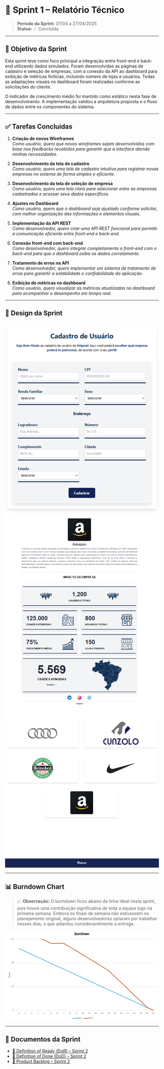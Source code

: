 
# 📌 Sprint 1 – Relatório Técnico

> **Período da Sprint:** 07/04 a 27/04/2025  
> **Status:** ✅ Concluída  

---

## 🎯 Objetivo da Sprint

Esta sprint teve como foco principal a integração entre front-end e back-end utilizando dados simulados. Foram desenvolvidas as páginas de cadastro e seleção de empresas, com a conexão da API ao dashboard para exibição de métricas fictícias, incluindo número de lojas e usuários. Todas as adaptações visuais no dashboard foram realizadas conforme as solicitações do cliente.

O indicador de crescimento médio foi mantido como estático nesta fase de desenvolvimento. A implementação validou a arquitetura proposta e o fluxo de dados entre os componentes do sistema.

---

## ✅ Tarefas Concluídas

1. **Criação de novos Wireframes**  
   *Como usuário, quero que novos wireframes sejam desenvolvidos com base nos feedbacks recebidos para garantir que a interface atenda minhas necessidades.*

2. **Desenvolvimento da tela de cadastro**  
   *Como usuário, quero uma tela de cadastro intuitiva para registrar novas empresas no sistema de forma simples e eficiente.*

3. **Desenvolvimento da tela de seleção de empresa**  
   *Como usuário, quero uma tela clara para selecionar entre as empresas cadastradas e acessar seus dados específicos.*

4. **Ajustes no Dashboard**  
   *Como usuário, quero que o dashboard seja ajustado conforme solicitei, com melhor organização das informações e elementos visuais.*

5. **Implementação da API REST**  
   *Como desenvolvedor, quero criar uma API REST funcional para permitir a comunicação eficiente entre front-end e back-end.*

6. **Conexão front-end com back-end**  
   *Como desenvolvedor, quero integrar completamente o front-end com o back-end para que o dashboard exiba os dados corretamente.*

7. **Tratamento de erros na API**  
   *Como desenvolvedor, quero implementar um sistema de tratamento de erros para garantir a estabilidade e confiabilidade da aplicação.*

8. **Exibição de métricas no dashboard**  
   *Como usuário, quero visualizar as métricas atualizadas no dashboard para acompanhar o desempenho em tempo real.*

---

## 🎨 Design da Sprint

![Design Sprint 2](./docs/sprints/sprint2/cadastro-mockupS2.png)
![Design Sprint 2](./docs/sprints/sprint2/dashbord-mockup-S2.png)
![Design Sprint 2](./docs/sprints/sprint2/selecaoempresa-mockup-S2.png)


---

## 📊 Burndown Chart

> 📈 **Observação:** O burndown ficou abaixo da linha ideal nesta sprint, pois houve uma contribuição significativa de toda a equipe logo na primeira semana. Embora os finais de semana não estivessem no planejamento original, alguns desenvolvedores optaram por trabalhar nesses dias, o que adiantou consideravelmente a entrega.

![Burndown Sprint 2](./docs/sprints/sprint2/burndownS2.png)

---

## 📎 Documentos da Sprint

- [📄 Definition of Ready (DoR) – Sprint 2](./docs/sprints/sprint2/DoR-sprint2.pdf)  
- [📄 Definition of Done (DoD) – Sprint 2](./docs/sprints/sprint2/DoD-sprint2.pdf)  
- [📄 Product Backlog – Sprint 2](./docs/sprints/sprint2/ProductBacklog-sprint2.pdf)

